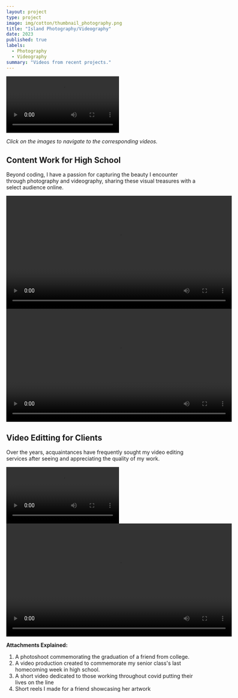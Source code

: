 ```yaml
---
layout: project
type: project
image: img/cotton/thumbnail_photography.png
title: "Island Photography/Videography"
date: 2023
published: true
labels:
  - Photography
  - Videography
summary: "Videos from recent projects."
---
```



<Row>
        <video width="300" controls>
  <source src="../img/cotton/yeng%20navarro%20for%20portfolio.mp4" type="video/mp4">
  Your browser does not support the video tag.
</video>
</Row>


*Click on the images to navigate to the corresponding videos.*


## Content Work for High School
<p>Beyond coding, I have a passion for capturing the beauty I encounter through photography and videography, sharing these visual treasures with a select audience online.</p>

<video width="600" controls>
  <source src="../img/cotton/hoco%202020%20video.mp4" type="video/mp4">
  Your browser does not support the video tag.
</video>

<video width="600" controls>
  <source src="../img/cotton/mckinley%20thank%20you%20vid%20final.mp4" type="video/mp4">
  Your browser does not support the video tag.
</video>

## Video Editting for Clients
<p>Over the years, acquaintances have frequently sought my video editing services after seeing and appreciating the quality of my work.</p>

<video width="300" controls>
  <source src="../img/cotton/4%20julia%20final.mov" type="video/mp4">
  Your browser does not support the video tag.
</video>

<video width="600" controls>
  <source src="../img/cotton/for%20julia%202.mov" type="video/mp4">
  Your browser does not support the video tag.
</video>

<p><strong>Attachments Explained:</strong></p>
<ol>
    <li>A photoshoot commemorating the graduation of a friend from college.</li>
    <li>A video production created to commemorate my senior class's last homecoming week in high school.</li>
    <li>A short video dedicated to those working throughout covid putting their lives on the line </li>
    <li>Short reels I made for a friend showcasing her artwork</li> 
</ol>


